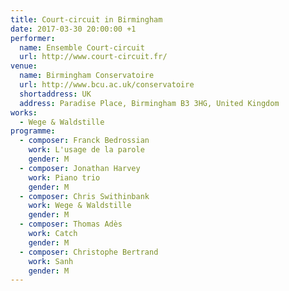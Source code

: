 ```yaml
---
title: Court-circuit in Birmingham
date: 2017-03-30 20:00:00 +1
performer:
  name: Ensemble Court-circuit
  url: http://www.court-circuit.fr/
venue:
  name: Birmingham Conservatoire
  url: http://www.bcu.ac.uk/conservatoire
  shortaddress: UK
  address: Paradise Place, Birmingham B3 3HG, United Kingdom
works:
  - Wege & Waldstille
programme:
  - composer: Franck Bedrossian
    work: L'usage de la parole
    gender: M
  - composer: Jonathan Harvey
    work: Piano trio
    gender: M
  - composer: Chris Swithinbank
    work: Wege & Waldstille
    gender: M
  - composer: Thomas Adès
    work: Catch
    gender: M
  - composer: Christophe Bertrand
    work: Sanh
    gender: M
---
```

